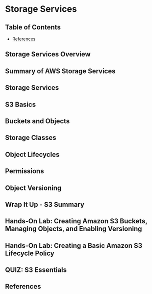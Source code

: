 # Storage Services


## Table of Contents
<!-- START doctoc generated TOC please keep comment here to allow auto update -->
<!-- DON'T EDIT THIS SECTION, INSTEAD RE-RUN doctoc TO UPDATE -->


- [References](#references)

<!-- END doctoc generated TOC please keep comment here to allow auto update -->


## Storage Services Overview


## Summary of AWS Storage Services


## Storage Services


## S3 Basics


## Buckets and Objects


## Storage Classes


## Object Lifecycles


## Permissions


## Object Versioning


## Wrap It Up - S3 Summary


## Hands-On Lab: Creating Amazon S3 Buckets, Managing Objects, and Enabling Versioning


## Hands-On Lab: Creating a Basic Amazon S3 Lifecycle Policy


## QUIZ: S3 Essentials


## References
